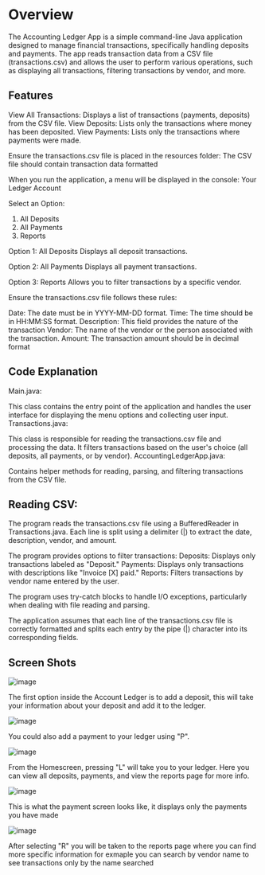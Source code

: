 # Overview
The Accounting Ledger App is a simple command-line Java application designed to manage financial transactions,
specifically handling deposits and payments. The app reads transaction data from a CSV file (transactions.csv) and allows the user to perform various operations,
such as displaying all transactions, filtering transactions by vendor, and more.

 ## Features
View All Transactions: Displays a list of transactions (payments, deposits) from the CSV file.
View Deposits: Lists only the transactions where money has been deposited.
View Payments: Lists only the transactions where payments were made.


Ensure the transactions.csv file is placed in the resources folder: The CSV file should contain transaction data formatted 

When you run the application, a menu will be displayed in the console:
Your Ledger Account

Select an Option:
1) All Deposits
2) All Payments
3) Reports

Option 1: All Deposits
Displays all deposit transactions.

Option 2: All Payments
Displays all payment transactions.

Option 3: Reports
Allows you to filter transactions by a specific vendor.

Ensure the transactions.csv file follows these rules:

Date: The date must be in YYYY-MM-DD format.
Time: The time should be in HH:MM:SS format.
Description: This field provides the nature of the transaction 
Vendor: The name of the vendor or the person associated with the transaction.
Amount: The transaction amount should be in decimal format

## Code Explanation
Main.java:

This class contains the entry point of the application and handles the user interface for displaying the menu options and collecting user input.
Transactions.java:

This class is responsible for reading the transactions.csv file and processing the data. It filters transactions based on the user's choice (all deposits, all payments, or by vendor).
AccountingLedgerApp.java:

Contains helper methods for reading, parsing, and filtering transactions from the CSV file.

 ## Reading CSV:

The program reads the transactions.csv file using a BufferedReader in Transactions.java. Each line is split using a delimiter (|) to extract the date, description, vendor, and amount.


The program provides options to filter transactions:
Deposits: Displays only transactions labeled as "Deposit."
Payments: Displays only transactions with descriptions like "Invoice [X] paid."
Reports: Filters transactions by vendor name entered by the user.


The program uses try-catch blocks to handle I/O exceptions, particularly when dealing with file reading and parsing.


The application assumes that each line of the transactions.csv file is correctly formatted and splits each entry by the pipe (|) character into its corresponding fields.

## Screen Shots


![image](https://github.com/user-attachments/assets/1fd3c19c-6047-41e7-9361-b21de3acc288)

The first option inside the Account Ledger is to add a deposit, this will take your information about your deposit and add it to the ledger. 

![image](https://github.com/user-attachments/assets/13471169-cbe9-477d-bf0c-59ff43dd6ebd)

You could also add a payment to your ledger using "P".

![image](https://github.com/user-attachments/assets/32f2db46-da9c-4d16-be8b-2108841eaf1e)

From the Homescreen, pressing "L" will take you to your ledger. Here you can view all deposits, payments, and view the reports page for more info.


![image](https://github.com/user-attachments/assets/43af71fe-5ae8-4605-89f1-373b0cf5763a)

This is what the payment screen looks like, it displays only the payments you have made

![image](https://github.com/user-attachments/assets/57cfbc7e-5a7d-48d8-9f50-f8d279c3f3a3)

After selecting "R" you will be taken to the reports page where you can find more specific information for exmaple you can search by vendor name to see transactions only by the name searched



